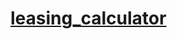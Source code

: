 # [leasing_calculator](https://koropeczegor.github.io/submit_your_application_-leasing_calculator/)
